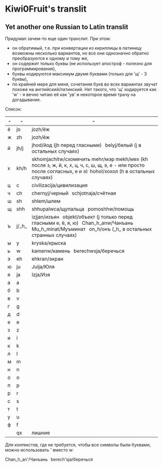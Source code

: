 # Kiwi0Fruit's translit

## Yet another one Russian to Latin translit

Придумал зачем-то еще один транслит. При этом:

* он обратимый, т.е. при конвертации из кириллицы в латиницу возможны несколько вариантов, но все они однозначно обратно преобразуются к одному и тому же,
* он содержит только буквы (не использует апостроф - полезно для программирования),
* буквы кодируются максимум двумя буквами (только для 'щ' - 3 буквы),
* по крайней мере для меня, сочетания букв во всех вариантах звучат похоже на английский/латинский. Нет такого, что 'щ' кодируется как 'w' - я вечно читаю её как 'ув' и некоторое время трачу на догадывание.

Список:

| - | -  | - |
|---|----|---|
| ё | jo | jozh/ёж |
| ж | zh | jozh/ёж |
| й | јh/j | jhod/йод (jh перед гласными)   belyj/белый (j в остальных случаях) |
| х | kh/h | skhomjachitw/схомячить  mehr/мэр  mekh/мех (kh после з, ж, й, к, х, ц, ч, с, ш, щ, э, е - или просто после согласных, е и э)   hohol/хохол (h в остальных случаях) |
| ц | c  | civilizacija/цивилизация |
| ч | ch | chernyj/черный   schjotnaja/счётная |
| ш | sh | shlem/шлем |
| щ | shh | shhupalwca/щупальца   pomoshhw/помощь |
| ъ | j/\_h\_ | izjjan/изъян   objekt/объект (j только перед гласными е, ё, я, ю)   Chan_h_anw/Чанъань   Mu_h_minat/Муъминат   on_h/онъ (\_h\_ в остальных странных случаях) |
| ы | y  | kryska/крыска |	
| ь | w  | kamenw/камень   berechwsja/беречься |
| э | eh | ehkran/экран |
| ю | ju | Julja/Юля |
| я | ja | Izja/Изя |
| а | a | |
| б | b | |
| в | v | |
| г | g | |
| д | d | |
| е | e | |
| з | z | |
| и | i | |
| к | k | |
| л | l | |
| м | m | |
| н | n | |
| о | o | |
| п | p | |
| р | r | |
| с | s | |
| т | t | |
| у | u | |
| ф | f | |
|   | qx | лишние |

Для контекстов, где не требуется, чтобы все символы были буквами, можно использовать ' вместо w:

Chan_h_an'/Чанъань   berech'sja/беречься



